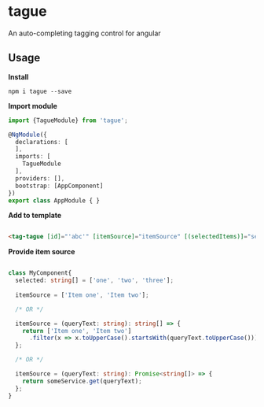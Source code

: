 # tague

An auto-completing tagging control for angular 

## Usage

**Install**
```
npm i tague --save
```

**Import module**
```typescript
import {TagueModule} from 'tague';

@NgModule({
  declarations: [
  ],
  imports: [
    TagueModule
  ],
  providers: [],
  bootstrap: [AppComponent]
})
export class AppModule { }

```

**Add to template**
```html

<tag-tague [id]="'abc'" [itemSource]="itemSource" [(selectedItems)]="selected"></tag-tague>

```

**Provide item source**
```typescript

class MyComponent{
  selected: string[] = ['one', 'two', 'three'];
  
  itemSource = ['Item one', 'Item two'];

  /* OR */

  itemSource = (queryText: string): string[] => {
    return ['Item one', 'Item two']
      .filter(x => x.toUpperCase().startsWith(queryText.toUpperCase()));
  };

  /* OR */

  itemSource = (queryText: string): Promise<string[]> => {
    return someService.get(queryText);  
  };
}

```
